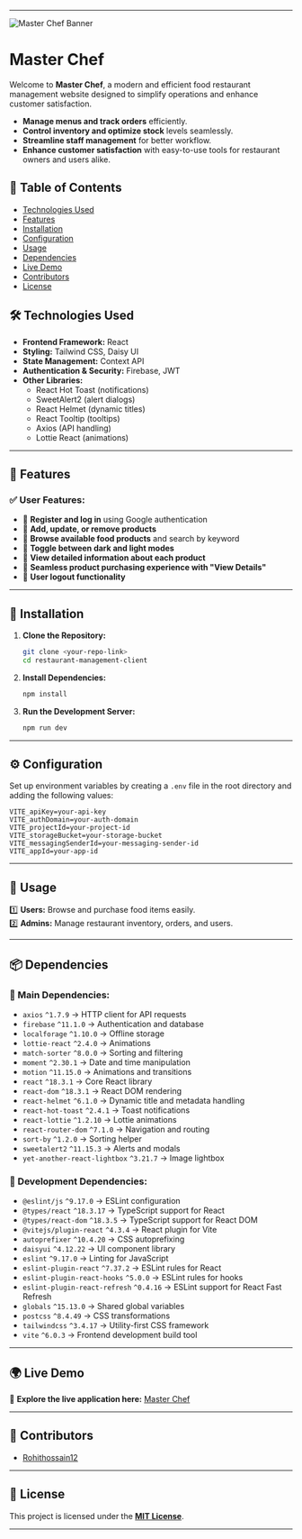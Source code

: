 
---

![Master Chef Banner](https://i.ibb.co.com/ds9jXq6x/master-chef2-PNG.png)  

# **Master Chef**  
Welcome to **Master Chef**, a modern and efficient food restaurant management website designed to simplify operations and enhance customer satisfaction.
- **Manage menus and track orders** efficiently.
- **Control inventory and optimize stock** levels seamlessly.
- **Streamline staff management** for better workflow.
- **Enhance customer satisfaction** with easy-to-use tools for restaurant owners and users alike.


## **📖 Table of Contents**  
- [Technologies Used](#technologies-used)  
- [Features](#features)  
- [Installation](#installation)  
- [Configuration](#configuration)  
- [Usage](#usage)  
- [Dependencies](#dependencies)  
- [Live Demo](#live-demo)  
- [Contributors](#contributors)  
- [License](#license)  

## **🛠 Technologies Used**  
- **Frontend Framework:** React  
- **Styling:** Tailwind CSS, Daisy UI  
- **State Management:** Context API  
- **Authentication & Security:** Firebase, JWT  
- **Other Libraries:**  
  - React Hot Toast (notifications)  
  - SweetAlert2 (alert dialogs)  
  - React Helmet (dynamic titles)  
  - React Tooltip (tooltips)  
  - Axios (API handling)  
  - Lottie React (animations)  

---

## **🚀 Features**  

### **✅ User Features:**  
- 🔹 **Register and log in** using Google authentication  
- 🔹 **Add, update, or remove products**  
- 🔹 **Browse available food products** and search by keyword  
- 🔹 **Toggle between dark and light modes**  
- 🔹 **View detailed information about each product**  
- 🔹 **Seamless product purchasing experience with "View Details"**  
- 🔹 **User logout functionality**  

---

## **📌 Installation**  

1. **Clone the Repository:**  
   ```bash
   git clone <your-repo-link>
   cd restaurant-management-client
   ```  

2. **Install Dependencies:**  
   ```bash
   npm install
   ```  

3. **Run the Development Server:**  
   ```bash
   npm run dev
   ```  

---

## **⚙ Configuration**  

Set up environment variables by creating a `.env` file in the root directory and adding the following values:  
```env
VITE_apiKey=your-api-key
VITE_authDomain=your-auth-domain
VITE_projectId=your-project-id
VITE_storageBucket=your-storage-bucket
VITE_messagingSenderId=your-messaging-sender-id
VITE_appId=your-app-id
```  

---

## **📖 Usage**  
1️⃣ **Users:** Browse and purchase food items easily.  
2️⃣ **Admins:** Manage restaurant inventory, orders, and users.  

---

## **📦 Dependencies**  

### **🔹 Main Dependencies:**  
- `axios` `^1.7.9` → HTTP client for API requests  
- `firebase` `^11.1.0` → Authentication and database  
- `localforage` `^1.10.0` → Offline storage  
- `lottie-react` `^2.4.0` → Animations  
- `match-sorter` `^8.0.0` → Sorting and filtering  
- `moment` `^2.30.1` → Date and time manipulation  
- `motion` `^11.15.0` → Animations and transitions  
- `react` `^18.3.1` → Core React library  
- `react-dom` `^18.3.1` → React DOM rendering  
- `react-helmet` `^6.1.0` → Dynamic title and metadata handling  
- `react-hot-toast` `^2.4.1` → Toast notifications  
- `react-lottie` `^1.2.10` → Lottie animations  
- `react-router-dom` `^7.1.0` → Navigation and routing  
- `sort-by` `^1.2.0` → Sorting helper  
- `sweetalert2` `^11.15.3` → Alerts and modals  
- `yet-another-react-lightbox` `^3.21.7` → Image lightbox  

### **🔹 Development Dependencies:**  
- `@eslint/js` `^9.17.0` → ESLint configuration  
- `@types/react` `^18.3.17` → TypeScript support for React  
- `@types/react-dom` `^18.3.5` → TypeScript support for React DOM  
- `@vitejs/plugin-react` `^4.3.4` → React plugin for Vite  
- `autoprefixer` `^10.4.20` → CSS autoprefixing  
- `daisyui` `^4.12.22` → UI component library  
- `eslint` `^9.17.0` → Linting for JavaScript  
- `eslint-plugin-react` `^7.37.2` → ESLint rules for React  
- `eslint-plugin-react-hooks` `^5.0.0` → ESLint rules for hooks  
- `eslint-plugin-react-refresh` `^0.4.16` → ESLint support for React Fast Refresh  
- `globals` `^15.13.0` → Shared global variables  
- `postcss` `^8.4.49` → CSS transformations  
- `tailwindcss` `^3.4.17` → Utility-first CSS framework  
- `vite` `^6.0.3` → Frontend development build tool  

---

## **🌍 Live Demo**  

🔗 **Explore the live application here:** [Master Chef](https://masterchefr.netlify.app/)  

---

## **🤝 Contributors**  
- [Rohithossain12](https://github.com/Rohithossain12)  

---

## **📜 License**  
This project is licensed under the **[MIT License](./LICENSE)**.  

---

